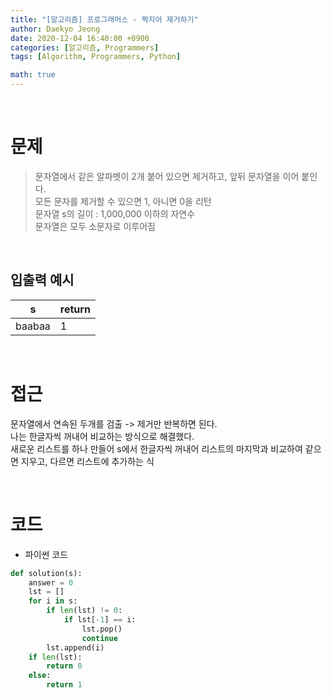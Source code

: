 ```yaml
---
title: "[알고리즘] 프로그래머스 - 짝지어 제거하기"
author: Daekyo Jeong
date: 2020-12-04 16:40:00 +0900
categories: [알고리즘, Programmers]
tags: [Algorithm, Programmers, Python]

math: true
---
```



<br/>

# **문제**


> 문자열에서 같은 알파벳이 2개 붙어 있으면 제거하고, 앞뒤 문자열을 이어 붙인다.   
> 모든 문자를 제거할 수 있으면 1, 아니면 0을 리턴       
> 문자열 s의 길이 : 1,000,000 이하의 자연수    
> 문자열은 모두 소문자로 이루어짐     

<br/>

## **입출력 예시**

| s | return |
|---------|--------|
| baabaa	| 1 |

<br/>

# **접근**

문자열에서 연속된 두개를 검출 -> 제거만 반복하면 된다.   
나는 한글자씩 꺼내어 비교하는 방식으로 해결했다.   
새로운 리스트를 하나 만들어 s에서 한글자씩 꺼내어 리스트의 마지막과 비교하여 같으면 지우고, 다르면 리스트에 추가하는 식    

<br/>

# **코드**

- 파이썬 코드   

```py
def solution(s):
    answer = 0
    lst = []
    for i in s:
        if len(lst) != 0:
            if lst[-1] == i:
                lst.pop()
                continue
        lst.append(i)
    if len(lst):
        return 0
    else:
        return 1
```

<br/>
